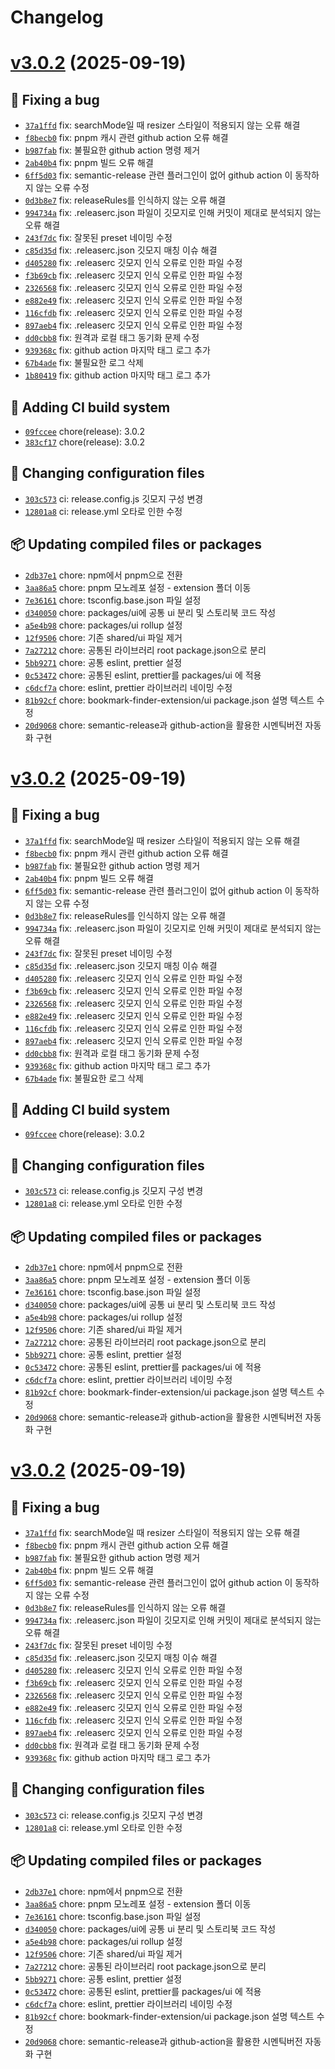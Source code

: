 # Changelog

# [v3.0.2](https://github.com/turtle601/bookmark-finder-extension/compare/v3.0.1...v3.0.2) (2025-09-19)

## 🐛 Fixing a bug
- [`37a1ffd`](https://github.com/turtle601/bookmark-finder-extension/commit/37a1ffd)
 fix: searchMode일 때 resizer 스타일이 적용되지 않는 오류 해결
- [`f8becb0`](https://github.com/turtle601/bookmark-finder-extension/commit/f8becb0)
 fix: pnpm 캐시 관련 github action 오류 해결
- [`b987fab`](https://github.com/turtle601/bookmark-finder-extension/commit/b987fab)
 fix: 불필요한 github action 명령 제거
- [`2ab40b4`](https://github.com/turtle601/bookmark-finder-extension/commit/2ab40b4)
 fix: pnpm 빌드 오류 해결
- [`6ff5d03`](https://github.com/turtle601/bookmark-finder-extension/commit/6ff5d03)
 fix: semantic-release 관련 플러그인이 없어 github action 이 동작하지 않는 오류 수정
- [`0d3b8e7`](https://github.com/turtle601/bookmark-finder-extension/commit/0d3b8e7)
 fix: releaseRules를 인식하지 않는 오류 해결
- [`994734a`](https://github.com/turtle601/bookmark-finder-extension/commit/994734a)
 fix: .releaserc.json 파일이 깃모지로 인해 커밋이 제대로 분석되지 않는 오류 해결
- [`243f7dc`](https://github.com/turtle601/bookmark-finder-extension/commit/243f7dc)
 fix: 잘못된 preset 네이밍 수정
- [`c85d35d`](https://github.com/turtle601/bookmark-finder-extension/commit/c85d35d)
 fix: .releaserc.json 깃모지 매칭 이슈 해결
- [`d405280`](https://github.com/turtle601/bookmark-finder-extension/commit/d405280)
 fix: .releaserc 깃모지 인식 오류로 인한 파일 수정
- [`f3b69cb`](https://github.com/turtle601/bookmark-finder-extension/commit/f3b69cb)
 fix: .releaserc 깃모지 인식 오류로 인한 파일 수정
- [`2326568`](https://github.com/turtle601/bookmark-finder-extension/commit/2326568)
 fix: .releaserc 깃모지 인식 오류로 인한 파일 수정
- [`e882e49`](https://github.com/turtle601/bookmark-finder-extension/commit/e882e49)
 fix: .releaserc 깃모지 인식 오류로 인한 파일 수정
- [`116cfdb`](https://github.com/turtle601/bookmark-finder-extension/commit/116cfdb)
 fix: .releaserc 깃모지 인식 오류로 인한 파일 수정
- [`897aeb4`](https://github.com/turtle601/bookmark-finder-extension/commit/897aeb4)
 fix: .releaserc 깃모지 인식 오류로 인한 파일 수정
- [`dd0cbb8`](https://github.com/turtle601/bookmark-finder-extension/commit/dd0cbb8)
  fix: 원격과 로컬 태그 동기화 문제 수정
- [`939368c`](https://github.com/turtle601/bookmark-finder-extension/commit/939368c)
 fix: github action 마지막 태그 로그 추가
- [`67b4ade`](https://github.com/turtle601/bookmark-finder-extension/commit/67b4ade)
 fix: 불필요한 로그 삭제
- [`1b80419`](https://github.com/turtle601/bookmark-finder-extension/commit/1b80419)
 fix: github action 마지막 태그 로그 추가

## 👷 Adding CI build system
- [`09fccee`](https://github.com/turtle601/bookmark-finder-extension/commit/09fccee)
 chore(release): 3.0.2
- [`383cf17`](https://github.com/turtle601/bookmark-finder-extension/commit/383cf17)
 chore(release): 3.0.2

## 🔧 Changing configuration files
- [`303c573`](https://github.com/turtle601/bookmark-finder-extension/commit/303c573)
 ci: release.config.js 깃모지 구성 변경
- [`12801a8`](https://github.com/turtle601/bookmark-finder-extension/commit/12801a8)
 ci: release.yml 오타로 인한 수정

## 📦 Updating compiled files or packages
- [`2db37e1`](https://github.com/turtle601/bookmark-finder-extension/commit/2db37e1)
 chore: npm에서 pnpm으로 전환
- [`3aa86a5`](https://github.com/turtle601/bookmark-finder-extension/commit/3aa86a5)
 chore: pnpm 모노레포 설정 - extension 폴더 이동
- [`7e36161`](https://github.com/turtle601/bookmark-finder-extension/commit/7e36161)
 chore: tsconfig.base.json 파일 설정
- [`d340050`](https://github.com/turtle601/bookmark-finder-extension/commit/d340050)
 chore: packages/ui에 공통 ui 분리 및 스토리북 코드 작성
- [`a5e4b98`](https://github.com/turtle601/bookmark-finder-extension/commit/a5e4b98)
 chore: packages/ui rollup 설정
- [`12f9506`](https://github.com/turtle601/bookmark-finder-extension/commit/12f9506)
 chore: 기존 shared/ui 파일 제거
- [`7a27212`](https://github.com/turtle601/bookmark-finder-extension/commit/7a27212)
 chore: 공통된 라이브러리 root package.json으로 분리
- [`5bb9271`](https://github.com/turtle601/bookmark-finder-extension/commit/5bb9271)
 chore: 공통 eslint, prettier 설정
- [`0c53472`](https://github.com/turtle601/bookmark-finder-extension/commit/0c53472)
 chore: 공통된 eslint, prettier를 packages/ui 에 적용
- [`c6dcf7a`](https://github.com/turtle601/bookmark-finder-extension/commit/c6dcf7a)
 chore: eslint, prettier 라이브러리 네이밍 수정
- [`81b92cf`](https://github.com/turtle601/bookmark-finder-extension/commit/81b92cf)
 chore: bookmark-finder-extension/ui package.json 설명 텍스트 수정
- [`20d9068`](https://github.com/turtle601/bookmark-finder-extension/commit/20d9068)
 chore: semantic-release과 github-action을 활용한 시멘틱버전 자동화 구현

# [v3.0.2](https://github.com/turtle601/bookmark-finder-extension/compare/v3.0.1...v3.0.2) (2025-09-19)

## 🐛 Fixing a bug
- [`37a1ffd`](https://github.com/turtle601/bookmark-finder-extension/commit/37a1ffd)
 fix: searchMode일 때 resizer 스타일이 적용되지 않는 오류 해결
- [`f8becb0`](https://github.com/turtle601/bookmark-finder-extension/commit/f8becb0)
 fix: pnpm 캐시 관련 github action 오류 해결
- [`b987fab`](https://github.com/turtle601/bookmark-finder-extension/commit/b987fab)
 fix: 불필요한 github action 명령 제거
- [`2ab40b4`](https://github.com/turtle601/bookmark-finder-extension/commit/2ab40b4)
 fix: pnpm 빌드 오류 해결
- [`6ff5d03`](https://github.com/turtle601/bookmark-finder-extension/commit/6ff5d03)
 fix: semantic-release 관련 플러그인이 없어 github action 이 동작하지 않는 오류 수정
- [`0d3b8e7`](https://github.com/turtle601/bookmark-finder-extension/commit/0d3b8e7)
 fix: releaseRules를 인식하지 않는 오류 해결
- [`994734a`](https://github.com/turtle601/bookmark-finder-extension/commit/994734a)
 fix: .releaserc.json 파일이 깃모지로 인해 커밋이 제대로 분석되지 않는 오류 해결
- [`243f7dc`](https://github.com/turtle601/bookmark-finder-extension/commit/243f7dc)
 fix: 잘못된 preset 네이밍 수정
- [`c85d35d`](https://github.com/turtle601/bookmark-finder-extension/commit/c85d35d)
 fix: .releaserc.json 깃모지 매칭 이슈 해결
- [`d405280`](https://github.com/turtle601/bookmark-finder-extension/commit/d405280)
 fix: .releaserc 깃모지 인식 오류로 인한 파일 수정
- [`f3b69cb`](https://github.com/turtle601/bookmark-finder-extension/commit/f3b69cb)
 fix: .releaserc 깃모지 인식 오류로 인한 파일 수정
- [`2326568`](https://github.com/turtle601/bookmark-finder-extension/commit/2326568)
 fix: .releaserc 깃모지 인식 오류로 인한 파일 수정
- [`e882e49`](https://github.com/turtle601/bookmark-finder-extension/commit/e882e49)
 fix: .releaserc 깃모지 인식 오류로 인한 파일 수정
- [`116cfdb`](https://github.com/turtle601/bookmark-finder-extension/commit/116cfdb)
 fix: .releaserc 깃모지 인식 오류로 인한 파일 수정
- [`897aeb4`](https://github.com/turtle601/bookmark-finder-extension/commit/897aeb4)
 fix: .releaserc 깃모지 인식 오류로 인한 파일 수정
- [`dd0cbb8`](https://github.com/turtle601/bookmark-finder-extension/commit/dd0cbb8)
  fix: 원격과 로컬 태그 동기화 문제 수정
- [`939368c`](https://github.com/turtle601/bookmark-finder-extension/commit/939368c)
 fix: github action 마지막 태그 로그 추가
- [`67b4ade`](https://github.com/turtle601/bookmark-finder-extension/commit/67b4ade)
 fix: 불필요한 로그 삭제

## 👷 Adding CI build system
- [`09fccee`](https://github.com/turtle601/bookmark-finder-extension/commit/09fccee)
 chore(release): 3.0.2

## 🔧 Changing configuration files
- [`303c573`](https://github.com/turtle601/bookmark-finder-extension/commit/303c573)
 ci: release.config.js 깃모지 구성 변경
- [`12801a8`](https://github.com/turtle601/bookmark-finder-extension/commit/12801a8)
 ci: release.yml 오타로 인한 수정

## 📦 Updating compiled files or packages
- [`2db37e1`](https://github.com/turtle601/bookmark-finder-extension/commit/2db37e1)
 chore: npm에서 pnpm으로 전환
- [`3aa86a5`](https://github.com/turtle601/bookmark-finder-extension/commit/3aa86a5)
 chore: pnpm 모노레포 설정 - extension 폴더 이동
- [`7e36161`](https://github.com/turtle601/bookmark-finder-extension/commit/7e36161)
 chore: tsconfig.base.json 파일 설정
- [`d340050`](https://github.com/turtle601/bookmark-finder-extension/commit/d340050)
 chore: packages/ui에 공통 ui 분리 및 스토리북 코드 작성
- [`a5e4b98`](https://github.com/turtle601/bookmark-finder-extension/commit/a5e4b98)
 chore: packages/ui rollup 설정
- [`12f9506`](https://github.com/turtle601/bookmark-finder-extension/commit/12f9506)
 chore: 기존 shared/ui 파일 제거
- [`7a27212`](https://github.com/turtle601/bookmark-finder-extension/commit/7a27212)
 chore: 공통된 라이브러리 root package.json으로 분리
- [`5bb9271`](https://github.com/turtle601/bookmark-finder-extension/commit/5bb9271)
 chore: 공통 eslint, prettier 설정
- [`0c53472`](https://github.com/turtle601/bookmark-finder-extension/commit/0c53472)
 chore: 공통된 eslint, prettier를 packages/ui 에 적용
- [`c6dcf7a`](https://github.com/turtle601/bookmark-finder-extension/commit/c6dcf7a)
 chore: eslint, prettier 라이브러리 네이밍 수정
- [`81b92cf`](https://github.com/turtle601/bookmark-finder-extension/commit/81b92cf)
 chore: bookmark-finder-extension/ui package.json 설명 텍스트 수정
- [`20d9068`](https://github.com/turtle601/bookmark-finder-extension/commit/20d9068)
 chore: semantic-release과 github-action을 활용한 시멘틱버전 자동화 구현

# [v3.0.2](https://github.com/turtle601/bookmark-finder-extension/compare/v3.0.1...v3.0.2) (2025-09-19)

## 🐛 Fixing a bug
- [`37a1ffd`](https://github.com/turtle601/bookmark-finder-extension/commit/37a1ffd)
 fix: searchMode일 때 resizer 스타일이 적용되지 않는 오류 해결
- [`f8becb0`](https://github.com/turtle601/bookmark-finder-extension/commit/f8becb0)
 fix: pnpm 캐시 관련 github action 오류 해결
- [`b987fab`](https://github.com/turtle601/bookmark-finder-extension/commit/b987fab)
 fix: 불필요한 github action 명령 제거
- [`2ab40b4`](https://github.com/turtle601/bookmark-finder-extension/commit/2ab40b4)
 fix: pnpm 빌드 오류 해결
- [`6ff5d03`](https://github.com/turtle601/bookmark-finder-extension/commit/6ff5d03)
 fix: semantic-release 관련 플러그인이 없어 github action 이 동작하지 않는 오류 수정
- [`0d3b8e7`](https://github.com/turtle601/bookmark-finder-extension/commit/0d3b8e7)
 fix: releaseRules를 인식하지 않는 오류 해결
- [`994734a`](https://github.com/turtle601/bookmark-finder-extension/commit/994734a)
 fix: .releaserc.json 파일이 깃모지로 인해 커밋이 제대로 분석되지 않는 오류 해결
- [`243f7dc`](https://github.com/turtle601/bookmark-finder-extension/commit/243f7dc)
 fix: 잘못된 preset 네이밍 수정
- [`c85d35d`](https://github.com/turtle601/bookmark-finder-extension/commit/c85d35d)
 fix: .releaserc.json 깃모지 매칭 이슈 해결
- [`d405280`](https://github.com/turtle601/bookmark-finder-extension/commit/d405280)
 fix: .releaserc 깃모지 인식 오류로 인한 파일 수정
- [`f3b69cb`](https://github.com/turtle601/bookmark-finder-extension/commit/f3b69cb)
 fix: .releaserc 깃모지 인식 오류로 인한 파일 수정
- [`2326568`](https://github.com/turtle601/bookmark-finder-extension/commit/2326568)
 fix: .releaserc 깃모지 인식 오류로 인한 파일 수정
- [`e882e49`](https://github.com/turtle601/bookmark-finder-extension/commit/e882e49)
 fix: .releaserc 깃모지 인식 오류로 인한 파일 수정
- [`116cfdb`](https://github.com/turtle601/bookmark-finder-extension/commit/116cfdb)
 fix: .releaserc 깃모지 인식 오류로 인한 파일 수정
- [`897aeb4`](https://github.com/turtle601/bookmark-finder-extension/commit/897aeb4)
 fix: .releaserc 깃모지 인식 오류로 인한 파일 수정
- [`dd0cbb8`](https://github.com/turtle601/bookmark-finder-extension/commit/dd0cbb8)
  fix: 원격과 로컬 태그 동기화 문제 수정
- [`939368c`](https://github.com/turtle601/bookmark-finder-extension/commit/939368c)
 fix: github action 마지막 태그 로그 추가

## 🔧 Changing configuration files
- [`303c573`](https://github.com/turtle601/bookmark-finder-extension/commit/303c573)
 ci: release.config.js 깃모지 구성 변경
- [`12801a8`](https://github.com/turtle601/bookmark-finder-extension/commit/12801a8)
 ci: release.yml 오타로 인한 수정

## 📦 Updating compiled files or packages
- [`2db37e1`](https://github.com/turtle601/bookmark-finder-extension/commit/2db37e1)
 chore: npm에서 pnpm으로 전환
- [`3aa86a5`](https://github.com/turtle601/bookmark-finder-extension/commit/3aa86a5)
 chore: pnpm 모노레포 설정 - extension 폴더 이동
- [`7e36161`](https://github.com/turtle601/bookmark-finder-extension/commit/7e36161)
 chore: tsconfig.base.json 파일 설정
- [`d340050`](https://github.com/turtle601/bookmark-finder-extension/commit/d340050)
 chore: packages/ui에 공통 ui 분리 및 스토리북 코드 작성
- [`a5e4b98`](https://github.com/turtle601/bookmark-finder-extension/commit/a5e4b98)
 chore: packages/ui rollup 설정
- [`12f9506`](https://github.com/turtle601/bookmark-finder-extension/commit/12f9506)
 chore: 기존 shared/ui 파일 제거
- [`7a27212`](https://github.com/turtle601/bookmark-finder-extension/commit/7a27212)
 chore: 공통된 라이브러리 root package.json으로 분리
- [`5bb9271`](https://github.com/turtle601/bookmark-finder-extension/commit/5bb9271)
 chore: 공통 eslint, prettier 설정
- [`0c53472`](https://github.com/turtle601/bookmark-finder-extension/commit/0c53472)
 chore: 공통된 eslint, prettier를 packages/ui 에 적용
- [`c6dcf7a`](https://github.com/turtle601/bookmark-finder-extension/commit/c6dcf7a)
 chore: eslint, prettier 라이브러리 네이밍 수정
- [`81b92cf`](https://github.com/turtle601/bookmark-finder-extension/commit/81b92cf)
 chore: bookmark-finder-extension/ui package.json 설명 텍스트 수정
- [`20d9068`](https://github.com/turtle601/bookmark-finder-extension/commit/20d9068)
 chore: semantic-release과 github-action을 활용한 시멘틱버전 자동화 구현
